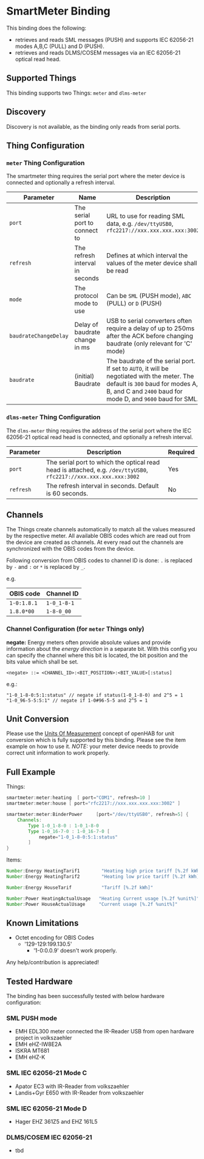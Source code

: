 # SmartMeter Binding

This binding does the following:

- retrieves and reads SML messages (PUSH) and supports IEC 62056-21 modes A,B,C (PULL) and D (PUSH).
- retrieves and reads DLMS/COSEM messages via an IEC 62056-21 optical read head.

## Supported Things

This binding supports two Things: `meter` and `dlms-meter`

## Discovery

Discovery is not available, as the binding only reads from serial ports.

## Thing Configuration

### `meter` Thing Configuration

The smartmeter thing requires the serial port where the meter device is connected and optionally a refresh interval.

| Parameter             | Name                            | Description                                                                                                                                                                                   | Required | Default |
| --------------------- | ------------------------------- | --------------------------------------------------------------------------------------------------------------------------------------------------------------------------------------------- | -------- | ------- |
| `port`                | The serial port to connect to   | URL to use for reading SML data, e.g. `/dev/ttyUSB0`, `rfc2217://xxx.xxx.xxx.xxx:3002`                                                                                                        | yes      |         |
| `refresh`             | The refresh interval in seconds | Defines at which interval the values of the meter device shall be read                                                                                                                        | no       | 20      |
| `mode`                | The protocol mode to use        | Can be `SML` (PUSH mode), `ABC` (PULL) or `D` (PUSH)                                                                                                                                          | no       | `SML`   |
| `baudrateChangeDelay` | Delay of baudrate change in ms  | USB to serial converters often require a delay of up to 250ms after the ACK before changing baudrate (only relevant for 'C' mode)                                                             | no       | 0       |
| `baudrate`            | (initial) Baudrate              | The baudrate of the serial port. If set to `AUTO`, it will be negotiated with the meter. The default is `300` baud for modes A, B, and C and `2400` baud for mode D, and `9600` baud for SML. | no       | `AUTO`  |

### `dlms-meter` Thing Configuration

The `dlms-meter` thing requires the address of the serial port where the IEC 62056-21 optical read head is connected, and optionally a refresh interval.

| Parameter   |  Description                                                                                                      | Required |
|-------------|-------------------------------------------------------------------------------------------------------------------|----------|
| `port`      | The serial port to which the optical read head is attached, e.g. `/dev/ttyUSB0`, `rfc2217://xxx.xxx.xxx.xxx:3002` | Yes      |
| `refresh`   | The refresh interval in seconds. Default is 60 seconds.                                                           | No       |

## Channels

The Things create channels automatically to match all the values measured by the respective meter.
All available OBIS codes which are read out from the device are created as channels.
At every read out the channels are synchronized with the OBIS codes from the device.

Following conversion from OBIS codes to channel ID is done:
`.` is replaced by `-` and `:` or `*` is replaced by `_`.

e.g.

| OBIS code   | Channel ID  |
| ----------- | ----------- |
| `1-0:1.8.1` | `1-0_1-8-1` |
| `1.8.0*00`  | `1-8-0_00`  |

### Channel Configuration (for `meter` Things only)

**negate:** Energy meters often provide absolute values and provide information about the _energy direction_ in a separate bit.
With this config you can specify the channel where this bit is located, the bit position and the bits value which shall be set.

`<negate> ::= <CHANNEL_ID>:<BIT_POSITION>:<BIT_VALUE>[:status]`

e.g.:

```text
"1-0_1-8-0:5:1:status" // negate if status(1-0_1-8-0) and 2^5 = 1
"1-0_96-5-5:5:1" // negate if 1-0#96-5-5 and 2^5 = 1
```

## Unit Conversion

Please use the [Units Of Measurement](https://www.openhab.org/docs/concepts/units-of-measurement.html) concept of openHAB for unit conversion which is fully supported by this binding.
Please see the item example on how to use it.
_NOTE:_ your meter device needs to provide correct unit information to work properly.

## Full Example

Things:

```java
smartmeter:meter:heating  [ port="COM1", refresh=10 ]
smartmeter:meter:house [ port="rfc2217://xxx.xxx.xxx.xxx:3002" ]

smartmeter:meter:BinderPower     [port="/dev/ttyUSB0", refresh=5] {
    Channels:
        Type 1-0_1-8-0 : 1-0_1-8-0
        Type 1-0_16-7-0 : 1-0_16-7-0 [
            negate="1-0_1-8-0:5:1:status"
        ]
}

```

Items:

```java
Number:Energy HeatingTarif1        "Heating high price tariff [%.2f kWh]"      { channel="smartmeter:meter:heating:1-0_1-8-1" }
Number:Energy HeatingTarif2        "Heating low price tariff [%.2f kWh]"       {  channel="smartmeter:meter:heating:1-0_1-8-2" }

Number:Energy HouseTarif           "Tariff [%.2f kWh]"                         { channel="smartmeter:meter:house:1-0_1-8-0" }

Number:Power HeatingActualUsage   "Heating Current usage [%.2f %unit%]"       { channel="smartmeter:meter:heating:1-0_16-7-0" }
Number:Power HouseActualUsage     "Current usage [%.2f %unit%]"               { channel="smartmeter:meter:house:1-0_16-7-0" }
```

## Known Limitations

- Octet encoding for OBIS Codes
  - '129-129:199.130.5'
    - '1-0:0.0.9'
        doesn't work properly.

Any help/contribution is appreciated!

## Tested Hardware

The binding has been successfully tested with below hardware configuration:

### SML PUSH mode

- EMH EDL300 meter connected the IR-Reader USB from open hardware project in volkszaehler
- EMH eHZ-IW8E2A
- ISKRA MT681
- EMH eHZ-K

### SML IEC 62056-21 Mode C

- Apator EC3 with IR-Reader from volkszaehler
- Landis+Gyr E650 with IR-Reader from volkszaehler

### SML IEC 62056-21 Mode D

- Hager EHZ 361Z5 and EHZ 161L5

### DLMS/COSEM IEC 62056-21

- tbd
